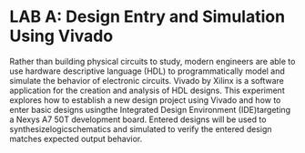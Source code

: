# LAB A: Design Entry and Simulation Using Vivado
Rather than building physical circuits to study, modern engineers are able to use hardware descriptive language (HDL) to programmatically model and simulate the behavior of electronic circuits. Vivado by Xilinx is a software application for the creation and analysis of HDL designs. This experiment explores how to establish a new design project using Vivado and how to enter basic designs usingthe Integrated Design Environment (IDE)targeting a Nexys A7 50T development board. Entered designs will be used to synthesizelogicschematics and simulated to verify the entered design matches expected output behavior. 
